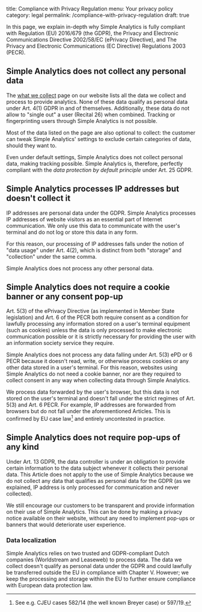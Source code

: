 title: Compliance with Privacy Regulation
menu: Your privacy policy
category: legal
permalink: /compliance-with-privacy-regulation
draft: true

In this page, we explain in-depth why Simple Analytics is fully compliant with Regulation (EU) 2016/679 (the GDPR), the Privacy and Electronic Communications Directive 2002/58/EC (ePrivacy Directive), and The Privacy and Electronic Communications (EC Directive) Regulations 2003 (PECR).

## Simple Analytics does not collect any personal data

The [what we collect](https://docs.simpleanalytics.com/what-we-collect) page on our website lists all the data we collect and process to provide analytics. None of these data qualify as personal data under Art. 4(1) GDPR in and of themselves. Additionally, these data do not allow to "single out" a user (Recital 26) when combined. Tracking or fingerprinting users through Simple Analytics is not possible.

Most of the data listed on the page are also optional to collect: the customer can tweak Simple Analytics' settings to exclude certain categories of data, should they want to.

Even under default settings, Simple Analytics does not collect personal data, making tracking possible. Simple Analytics is, therefore, perfectly compliant with the *data protection by default principle* under Art. 25 GDPR.

## Simple Analytics processes IP addresses but doesn't collect it

IP addresses are personal data under the GDPR. Simple Analytics processes IP addresses of website visitors as an essential part of Internet communication. We only use this data to communicate with the user's terminal and do not log or store this data in any form.

For this reason, our processing of IP addresses falls under the notion of "data usage" under Art. 4(2), which is distinct from both "storage" and "collection" under the same comma.

Simple Analytics does not process any other personal data. 

## Simple Analytics does not require a cookie banner or any consent pop-up

Art. 5(3) of the ePrivacy Directive (as implemented in Member State legislation) and Art. 6 of the PECR both require consent as a condition for lawfully processing any information stored on a user's terminal equipment (such as cookies) unless the data is only processed to make electronic communication possible or it is strictly necessary for providing the user with an information society service they require.

Simple Analytics does not process any data falling under Art. 5(3) ePD or 6 PECR because it doesn't read, write, or otherwise process cookies or any other data stored in a user's terminal. For this reason, websites using Simple Analytics do not need a cookie banner, nor are they required to collect consent in any way when collecting data through Simple Analytics.

We process data forwarded by the user's browser, but this data is not stored on the user's terminal and doesn't fall under the strict regimes of Art. 5(3) and Art. 6 PECR. For example, IP addresses are forwarded from browsers but do not fall under the aforementioned Articles. This is confirmed by EU case law[^1] and entirely uncontested in practice.

## Simple Analytics does not require pop-ups of any kind

Under Art. 13 GDPR, the data controller is under an obligation to provide certain information to the data subject whenever it collects their personal data. This Article does not apply to the use of Simple Analytics because we do not collect any data that qualifies as personal data for the GDPR (as we explained, IP address is only processed for communication and never collected).

We still encourage our customers to be transparent and provide information on their use of Simple Analytics. This can be done by making a privacy notice available on their website, without any need to implement pop-ups or banners that would deteriorate user experience.

### Data localization

Simple Analytics relies on two trusted and GDPR-compliant Dutch companies (Worldstream and Leaseweb) to process data. The data we collect doesn't qualify as personal data under the GDPR and could lawfully be transferred outside the EU in compliance with Chapter V. However; we keep the processing and storage within the EU to further ensure compliance with European data protection law.

> [^1]: See e.g. CJEU cases 582/14 (the well known Breyer case) or 597/19.

